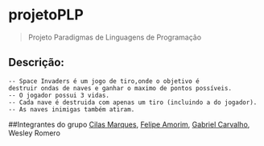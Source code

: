 # projetoPLP
> Projeto Paradigmas de Linguagens de Programação

## Descrição:
    -- Space Invaders é um jogo de tiro,onde o objetivo é 
    destruir ondas de naves e ganhar o maximo de pontos possíveis. 
    -- O jogador possui 3 vidas.
    -- Cada nave é destruida com apenas um tiro (incluindo a do jogador).
    -- As naves inimigas também atiram.

##Integrantes do grupo
    [Cilas Marques](https://github.com/cilasmarques), 
    [Felipe Amorim](https://github.com/FelipeAmorimFerreira), 
    [Gabriel Carvalho](https://github.com/GabLimaC), Wesley Romero
